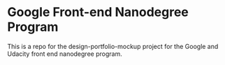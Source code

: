 # Google Front-end Nanodegree Program

This is a repo for the design-portfolio-mockup project for the Google and Udacity front end nanodegree program.

